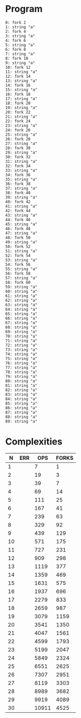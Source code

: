 # Program

```
0: fork 2
1: string "a"
2: fork 4
3: string "a"
4: fork 6
5: string "a"
6: fork 8
7: string "a"
8: fork 10
9: string "a"
10: fork 12
11: string "a"
12: fork 14
13: string "a"
14: fork 16
15: string "a"
16: fork 18
17: string "a"
18: fork 20
19: string "a"
20: fork 22
21: string "a"
22: fork 24
23: string "a"
24: fork 26
25: string "a"
26: fork 28
27: string "a"
28: fork 30
29: string "a"
30: fork 32
31: string "a"
32: fork 34
33: string "a"
34: fork 36
35: string "a"
36: fork 38
37: string "a"
38: fork 40
39: string "a"
40: fork 42
41: string "a"
42: fork 44
43: string "a"
44: fork 46
45: string "a"
46: fork 48
47: string "a"
48: fork 50
49: string "a"
50: fork 52
51: string "a"
52: fork 54
53: string "a"
54: fork 56
55: string "a"
56: fork 58
57: string "a"
58: fork 60
59: string "a"
60: string "a"
61: string "a"
62: string "a"
63: string "a"
64: string "a"
65: string "a"
66: string "a"
67: string "a"
68: string "a"
69: string "a"
70: string "a"
71: string "a"
72: string "a"
73: string "a"
74: string "a"
75: string "a"
76: string "a"
77: string "a"
78: string "a"
79: string "a"
80: string "a"
81: string "a"
82: string "a"
83: string "a"
84: string "a"
85: string "a"
86: string "a"
87: string "a"
88: string "a"
89: string "a"
```

# Complexities

| N  |  ERR  |  OPS  | FORKS |
|----|-------|-------|-------|
|  1 | <nil> |     7 |     1 |
|  2 | <nil> |    19 |     3 |
|  3 | <nil> |    39 |     7 |
|  4 | <nil> |    69 |    14 |
|  5 | <nil> |   111 |    25 |
|  6 | <nil> |   167 |    41 |
|  7 | <nil> |   239 |    63 |
|  8 | <nil> |   329 |    92 |
|  9 | <nil> |   439 |   129 |
| 10 | <nil> |   571 |   175 |
| 11 | <nil> |   727 |   231 |
| 12 | <nil> |   909 |   298 |
| 13 | <nil> |  1119 |   377 |
| 14 | <nil> |  1359 |   469 |
| 15 | <nil> |  1631 |   575 |
| 16 | <nil> |  1937 |   696 |
| 17 | <nil> |  2279 |   833 |
| 18 | <nil> |  2659 |   987 |
| 19 | <nil> |  3079 |  1159 |
| 20 | <nil> |  3541 |  1350 |
| 21 | <nil> |  4047 |  1561 |
| 22 | <nil> |  4599 |  1793 |
| 23 | <nil> |  5199 |  2047 |
| 24 | <nil> |  5849 |  2324 |
| 25 | <nil> |  6551 |  2625 |
| 26 | <nil> |  7307 |  2951 |
| 27 | <nil> |  8119 |  3303 |
| 28 | <nil> |  8989 |  3682 |
| 29 | <nil> |  9919 |  4089 |
| 30 | <nil> | 10911 |  4525 |

